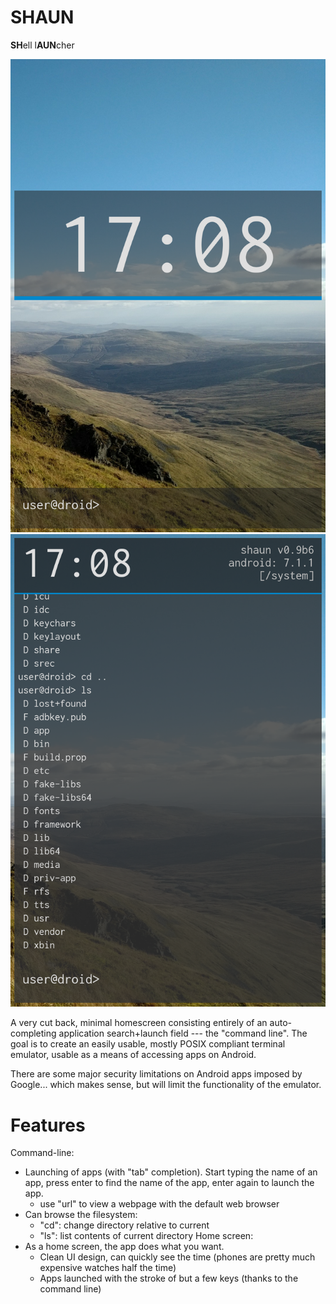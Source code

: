 # SHAUN
**SH**ell l**AUN**cher

![alt text](screenshots/hidden.png "img-hidden-shaun")
![alt text](screenshots/unhidden.png "img-unhidden-shaun")

A very cut back, minimal homescreen consisting entirely of an auto-completing application search+launch field --- the "command line". The goal is to create an easily usable, mostly POSIX compliant terminal emulator, usable as a means of accessing apps on Android.

There are some major security limitations on Android apps imposed by Google... which makes sense, but will limit the functionality of the emulator.

# Features
Command-line:
  - Launching of apps (with "tab" completion).
        Start typing the name of an app, press enter to find the name of the app, enter again to launch the app.
    - use "url" to view a webpage with the default web browser
  - Can browse the filesystem:
    - "cd": change directory relative to current
    - "ls": list contents of current directory
Home screen:
  - As a home screen, the app does what you want.
    - Clean UI design, can quickly see the time 
        (phones are pretty much expensive watches half the time)
    - Apps launched with the stroke of but a few keys (thanks to the command line)
